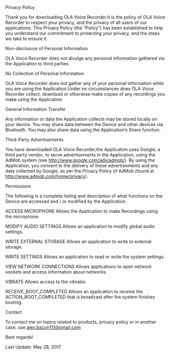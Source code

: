 
Privacy Policy

Thank you for downloading OLA Voice Recorder.It is the policy of OLA Voice Recorder to respect your privacy, 
and the privacy of all users of our applications. 
This Privacy Policy (the “Policy”) has been established to help you understand our commitment to protecting 
your privacy, and the steps we take to ensure it.


Non-disclosure of Personal Information

OLA Voice Recorder does not divulge any personal information gathered via 
the Application to third parties


No Collection of Personal Information

OLA Voice Recorder does not gather any of your personal information 
while you are using the Application.Under no circumstances does OLA Voice Recorder collect, download or 
otherwise make copies of any recordings you make using the Application

General Information Transfer

Any information or data the Application collects may be stored locally on your device. You may share 
data between the Device and other devices via Bluetooth. 
You may also share data using the Application’s Share function.


Third-Party Advertisements

You have downloaded OLA Voice Recorder,the Application uses Google, a third party vendor, to serve advertisements 
in the Application, using the AdMob system (see http://www.google.com/ads/admob/). By using the Application, 
you consent to the delivery of these advertisements and any data collected by Google, as per the 
Privacy Policy of AdMob (found at http://www.admob.com/home/privacy).


Permissions

The following is a complete listing and description of what functions on the Device are 
accessed and / or modified by the Application. 


ACCESS MICROPHONE
Allows the Application to make Recordings using the microphone.


MODIFY AUDIO SETTINGS
Allows an application to modify global audio settings.


WRITE EXTERNAL STORAGE
Allows an application to write to external storage.


WRITE SETTINGS
Allows an application to read or write the system settings.


VIEW NETWORK CONNECTIONS
Allows applications to open network sockets and access information about networks.


VIBRATE
Allows access to the vibrator.


RECEIVE_BOOT_COMPLETED
Allows an application to receive the ACTION_BOOT_COMPLETED that is broadcast after the system finishes booting.


Contact

To contact me on topics related to products, privacy policy or in another case, use 
alex.bacon111@gmail.com

Best regards!

Last Update: May 28, 2017

